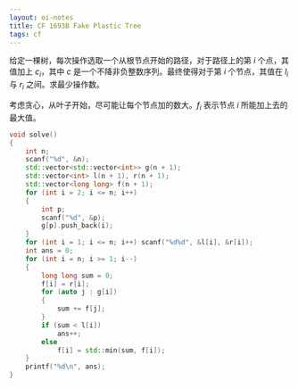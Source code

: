 ```yaml
---
layout: oi-notes
title: CF 1693B Fake Plastic Tree
tags: cf
---
```


给定一棵树，每次操作选取一个从根节点开始的路径，对于路径上的第 $i$ 个点，其值加上 $c_i$，其中 $c$ 是一个不降非负整数序列。最终使得对于第 $i$ 个节点，其值在 $l_i$ 与 $r_i$ 之间。求最少操作数。

考虑贪心，从叶子开始，尽可能让每个节点加的数大。$f_i$ 表示节点 $i$ 所能加上去的最大值。

```cpp
void solve()
{
    int n;
    scanf("%d", &n);
    std::vector<std::vector<int>> g(n + 1);
    std::vector<int> l(n + 1), r(n + 1);
    std::vector<long long> f(n + 1);
    for (int i = 2; i <= n; i++)
    {
        int p;
        scanf("%d", &p);
        g[p].push_back(i);
    }
    for (int i = 1; i <= n; i++) scanf("%d%d", &l[i], &r[i]);
    int ans = 0;
    for (int i = n; i >= 1; i--)
    {
        long long sum = 0;
        f[i] = r[i];
        for (auto j : g[i])
        {
            sum += f[j];
        }   
        if (sum < l[i])
            ans++;
        else
            f[i] = std::min(sum, f[i]);
    }
    printf("%d\n", ans);
}
```